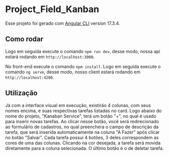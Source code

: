 # Project_Field_Kanban

Esse projeto foi gerado com [Angular CLI](https://github.com/angular/angular-cli) version 17.3.4.

## Como rodar

Logo em seguida execute o comando `npm run dev`, desse modo, nossa api estará rodando em `http://localhost:3000`.

No front-end execute o comando `npm install`.
Logo em seguida execute o comando `ng serve`, desse modo, nosso client estará rodando em `http://localhost:4200`.

## Utilização

Já com a interface visual em execução, existirão 4 colunas, com seus nomes encima, e suas respectivas tarefas listadas no card.
Logo abaixo do nome do projeto, "Kanaban Service", terá um botão "+", no qual é usado para inserir novas tarefas.
Ao clicar nesse botão, você será redirecionado ao formulário de cadastros, no qual preenchera o campo de descrição da tarefa, que será inserida automaticamente na coluna "A Fazer" após clicar no botão "Salvar".
Cada tarefa possui 4 botões, 3 deles correspondem as cores de uma das colunas. Clicando na cor desejada, a tarefa será movida diretamente para a coluna selecionada.
O último botão é o de deletar tarefa.


